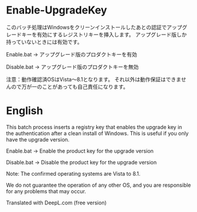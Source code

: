 # Enable-UpgradeKey
このバッチ処理はWindowsをクリーンインストールしたあとの認証でアップグレードキーを有効にするレジストリキーを挿入します。
アップグレード版しか持っていないときには有効です。

Enable.bat → アップグレード版のプロダクトキーを有効

Disable.bat → アップグレード版のプロダクトキーを無効

注意：動作確認済OSはVista～8.1となります。
それ以外は動作保証はできませんので万が一のことがあっても自己責任になります。

# English
This batch process inserts a registry key that enables the upgrade key in the authentication after a clean install of Windows.
This is useful if you only have the upgrade version.

Enable.bat → Enable the product key for the upgrade version

Disable.bat → Disable the product key for the upgrade version

Note: The confirmed operating systems are Vista to 8.1.

We do not guarantee the operation of any other OS, and you are responsible for any problems that may occur.

Translated with DeepL.com (free version)
